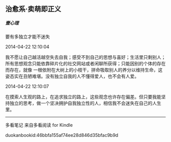 ## 治愈系·卖萌即正义

##### 壹心理

  

  要有多独立才能不迷失

  

2014-04-22 12:10:04

我不愿让自己越活越空失去自我；感受不到自己的思想与喜好；生活里只剩别人；所有思想观念只能依靠碎片化的社交网站或者闲聊所获得；只能因别的个体的存在而存在，就像
一根依附在大树上的小枝干，拼命吸取别人的养分以维持生命，这姿态实在丑陋难堪。没有独立自我的人不懂得爱人，也不会有人爱。

  

2014-04-22 12:10:07

在摸索人生观的路上，在追求独立的路上，这些观念也许存在偏差。但只要我能坚持独立的思考，做一个坚决拥护自我独立性的人，相信我不会迷失在自己的人生里。

* * *

多看笔记 来自多看阅读 for Kindle

duokanbookid:46bbfa155af74ee28d846d35bfac9b9d

